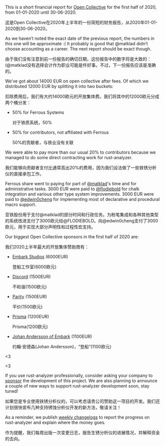 This is a short financial report for [Open
Collective](https://opencollective.com/rust-analyzer/) for the first
half of 2020, from 01-01-2020 until 30-06-2020.

这是Open Collective在2020年上半年的一份简短的财务报告，从2020年01-01-2020到30-06-2020。

As we haven’t noted the exact date of the previous report, the numbers
in this one will be approximate :( It probably is good that @matklad
didn’t choose accounting as a career. The next report should be exact
though.

由于我们没有注意到前一份报告的确切日期，这份报告中的数字将是大致的：(@matklad没有选择会计作为职业可能是件好事。不过，下一份报告应该是准确的。

We’ve got about 14000 EUR on open collective after fees. Of which we
distributed 12000 EUR by splitting it into two buckets:

扣除费用后，我们有大约14000欧元的开放集体费。我们将其中的12000欧元分成两个桶分发：

* 50% for Ferrous Systems
  
  对于铁质系统，50%

* 50% for contributors, not affiliated with Ferrous
  
  50%的贡献者，与铁业没有关联

We were able to pay more than our usual 20% to contributors because we
managed to do some direct contracting work for rust-analyzer.

我们能够向贡献者支付比通常高出20%的费用，因为我们设法做了一些铁锈分析仪的直接承包工作。

Ferrous share went to paying for part of
[@matklad](https://github.com/matklad)'s time and for administrative
tasks. 3000 EUR were paid to
[@flodiebold](https://github.com/flodiebold) for chalk integration and
various other type system improvements. 3000 EUR were paid to
[@edwin0cheng](https://github.com/edwin0cheng) for implementing most of
declarative and procedural macro support.

亚铁股份用于支付@matklad的部分时间和行政任务。为粉笔集成和各种其他类型的系统改进支付了3000欧元给@FLODIEBOLD。向@edwin0cheng支付了3000欧元，用于实现大部分声明性和过程性宏支持。

Our biggest Open Collective sponsors in the first half of 2020 are:

我们2020上半年最大的开放集体赞助商有：

* [Embark Studios](https://www.embark-studios.com) (6000EUR)
  
  登船工作室(6000欧元)

* [Discord](https://discordapp.com) (1500EUR)
  
  不和谐(1500欧元)

* [Parity](https://parity.io) (1500EUR)
  
  平价(1500欧元)

* [Prisma](https://www.prisma.io/) (1200EUR)
  
  Prisma(1200欧元)

* [Johan Andersson of Embark](https://github.com/repi) (1100EUR)
  
  约翰·安德森(Johan Andersson)，“登船”(1100欧元)

\<3

\<3

If you use rust-analyzer professionally, consider asking your company to
[sponsor](https://opencollective.com/rust-analyzer/) the development of
this project. We are also planning to announce a couple of new ways to
support rust-analyzer development soon, stay tuned!

如果您是专业使用铁锈分析仪的，可以考虑请贵公司赞助这一项目的开发。我们还计划很快宣布几种支持锈蚀分析仪开发的新方法，敬请关注！

As a reminder, we publish [weekly
changelogs](https://rust-analyzer.github.io/thisweek) to report the
progress on rust-analyzer and explain where the money goes.

作为提醒，我们每周出版一次变更日志，报告生锈分析仪的进展情况，并解释资金的去向。